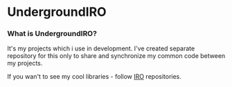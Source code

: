 # UndergroundIRO

### What is UndergroundIRO?

It's my projects which i use in development. I've created separate repository for this only to share and synchronize my common code between my projects.

If you wan't to see my cool libraries - follow [IRO](https://github.com/IT-rolling-out) repositories.